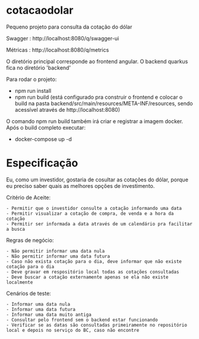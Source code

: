 # cotacaodolar

Pequeno projeto para consulta da cotação do dólar

Swagger : http://localhost:8080/q/swagger-ui

Métricas : http://localhost:8080/q/metrics

O diretório principal corresponde ao frontend angular. O backend quarkus fica no diretório 'backend' 

Para rodar o projeto:

- npm run install
- npm run build (está configurado pra construir o frontend e colocar o build na pasta backend/src/main/resources/META-INF/resources, sendo acessível através de http://localhost:8080)

O comando npm run build também irá criar e registrar a imagem docker. Após o build completo executar:

- docker-compose up -d

# Especificação

Eu, como um investidor, gostaria de cosultar as cotações do dólar, porque eu preciso saber quais as melhores opções de investimento.

Critério de Aceite:

    - Permitir que o investidor consulte a cotação informando uma data
    - Permitir visualizar a cotação de compra, de venda e a hora da cotação
    - Permitir ser informada a data através de um calendário pra facilitar a busca

Regras de negócio:

    - Não permitir informar uma data nula
    - Não permitir informar uma data futura
    - Caso não exista cotação para o dia, deve informar que não existe cotação para o dia
    - Deve gravar em respositório local todas as cotações consultadas
    - Deve buscar a cotação externamente apenas se ela não existe localmente

Cenários de teste:

    - Informar uma data nula
    - Informar uma data futura
    - Informar uma data muito antiga
    - Consultar pelo frontend sem o backend estar funcionando
    - Verificar se as datas são consultadas primeiramente no repositório local e depois no serviço do BC, caso não encontre

